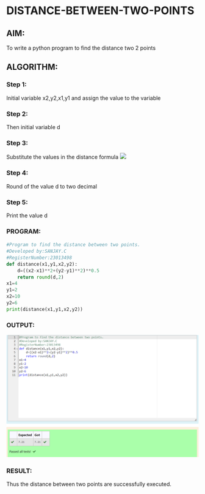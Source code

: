 # DISTANCE-BETWEEN-TWO-POINTS

## AIM:
To write a python program to find the distance two 2 points
## ALGORITHM:
### Step 1:
Initial variable x2,y2,x1,y1 and assign the value to the variable
### Step 2: 
Then initial variable d
### Step 3: 
Substitute the values in the distance formula  ![](./formula.JPG)
### Step 4: 
Round  of the value d to two decimal
### Step 5: 
Print the value d
### PROGRAM:
```py
#Program to find the distance between two points.
#Developed by:SANJAY.C
#RegisterNumber:23013498
def distance(x1,y1,x2,y2):
    d=((x2-x1)**2+(y2-y1)**2)**0.5
    return round(d,2)
x1=4
y1=2
x2=10
y2=6
print(distance(x1,y1,x2,y2))
```
  

### OUTPUT:
![](./EX03.png)

### RESULT:
Thus the distance between two points are successfully executed.